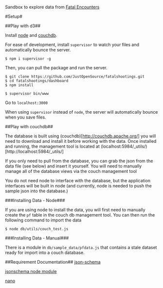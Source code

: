Sandbox to explore data from [Fatal Encounters](fatalencounters.org)

#Setup#

##Play with d3##

Install [node](http://nodejs.org/) and [couchdb](http://couchdb.apache.org/).  

For ease of development, install `supervisor` to watch your files and automatically bounce the server.

	$ npm i supervisor -g

Then, you can pull the package and run the server.

	$ git clone https://github.com/JustOpenSource/fatalshootings.git
	$ cd fatalshootings/dashboard
	$ npm install

	$ supervisor bin/www

Go to `localhost:3000`
	
When using `supervisor` instead of `node`, the server will automatically bounce when you save files.

##Play with couchdb##

The database is built using (couchdb)[http://couchdb.apache.org/] you will need to download and install it before working with the data. Once installed and running, the management tool is located at (localhost:5984/_utils/)[http://localhost:5984/_utils/]

If you only need to pull from the database, you can grab the json from the data file (see below) and insert it yourself. You will need to manually manage all of the database views via the couch management tool

You do not need node to interface with the database, but the application interfaces will be built in node (and currently, node is needed to push the sample json into the database.)  

###Installing Data - Node###

If you are using node to install the data, you will first need to manually create the `pf` table in the couch db management tool. You can then run the following command to import the data

	$ node db/utils/couch_test.js
	



###Installing Data - Manual###

There is a module in `db/sample_data/pfdata.js` that contains a stale dataset ready for import into a couch database.

##Requirement Documentation##
[json-schema](http://json-schema.org/)

[jsonschema node module](https://www.npmjs.com/package/jsonschema)

[nano](https://github.com/dscape/nano)
